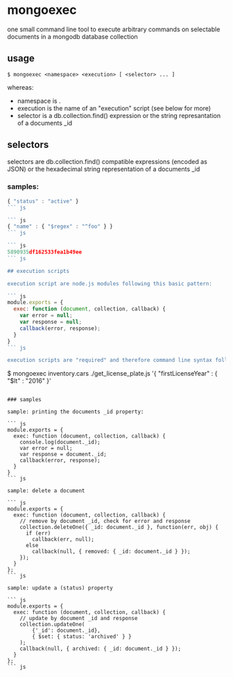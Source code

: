 # mongoexec

one small command line tool to execute arbitrary commands on selectable documents in a mongodb database collection

## usage

```
$ mongoexec <namespace> <execution> [ <selector> ... ]
```

whereas:

* namespace is <database>.<collection>
* execution is the name of an "execution" script (see below for more)
* selector is a db.collection.find() expression or the string represantation of a documents _id

## selectors

selectors are db.collection.find() compatible expressions (encoded as JSON) or the hexadecimal string representation of a documents _id

### samples:

``` js
{ "status" : "active" }
``` js

``` js
{ "name" : { "$regex" : "^foo" } }
``` js

``` js
5890935df162533fea1b49ee
``` js

## execution scripts

execution script are node.js modules following this basic pattern:

``` js
module.exports = {
  exec: function (document, collection, callback) {
    var error = null;
    var response = null;
    callback(error, response);
  }
}
``` js

execution scripts are "required" and therefore command line syntax follows the require() syntax, as in:

```
$ mongoexec inventory.cars ./get_license_plate.js '{ "firstLicenseYear" : { "$lt" : "2016" }'
```

### samples

sample: printing the documents _id property:

``` js
module.exports = {
  exec: function (document, collection, callback) {
    console.log(document._id);
    var error = null;
    var response = document._id;
    callback(error, response);
  }
}
``` js

sample: delete a document

``` js
module.exports = {
  exec: function (document, collection, callback) {
    // remove by document _id, check for error and response
    collection.deleteOne({ _id: document._id }, function(err, obj) {
      if (err)
        callback(err, null);
      else
        callback(null, { removed: { _id: document._id } });
    });
  }
};
``` js

sample: update a (status) property

``` js
module.exports = {
  exec: function (document, collection, callback) {
    // update by document _id and response
    collection.updateOne(
        {'_id': document._id},
        { $set: { status: 'archived' } }
    );
    callback(null, { archived: { _id: document._id } });
  }
};
``` js
